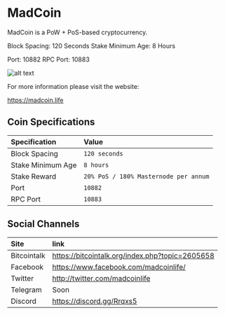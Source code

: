 # MadCoin

MadCoin is a PoW + PoS-based cryptocurrency.



Block Spacing: 120 Seconds
Stake Minimum Age: 8 Hours

Port: 10882
RPC Port: 10883


![alt text](https://i.imgur.com/b9A8ffs.png"Madcoin")

For more information please visit the website:

https://madcoin.life

## Coin Specifications

| Specification | Value |
|:-----------|:-----------|
| Block Spacing | `120 seconds` |
| Stake Minimum Age | `8 hours` |
| Stake Reward | `20% PoS / 180% Masternode per annum` |
| Port | `10882` |
| RPC Port | `10883` |

## Social Channels

| Site | link |
|:-----------|:-----------|
| Bitcointalk | https://bitcointalk.org/index.php?topic=2605658 |
| Facebook | https://www.facebook.com/madcoinlife/ |
| Twitter | http://twitter.com/madcoinlife |
| Telegram | Soon |
| Discord | https://discord.gg/Rrqxs5 |
